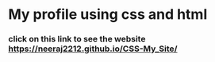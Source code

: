 # My profile using css and html

### click on this link to see the website https://neeraj2212.github.io/CSS-My_Site/
